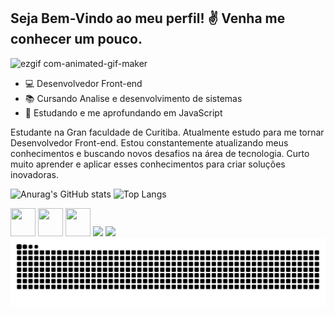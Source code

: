 ## Seja Bem-Vindo ao meu perfil! ✌ Venha me conhecer um pouco.

![ezgif com-animated-gif-maker](https://github.com/user-attachments/assets/0291b249-78d3-44bb-9f40-97596bcbb600)


- 💻 Desenvolvedor Front-end
- 📚 Cursando Analise e desenvolvimento de sistemas
- 🌱 Estudando e me aprofundando em JavaScript
  
 Estudante na Gran faculdade de Curitiba. Atualmente estudo para me tornar Desenvolvedor Front-end. Estou constantemente atualizando meus conhecimentos e buscando novos desafios na área de tecnologia. Curto muito aprender e aplicar esses conhecimentos para criar soluções inovadoras.

![Anurag's GitHub stats](https://github-readme-stats.vercel.app/api?username=josealmir5&show_icons=true&theme=calm)
![Top Langs](https://github-readme-stats.vercel.app/api/top-langs/?username=josealmir5&layout=compact&theme=calm)


<div>
<img height="45" width="40" src="https://cdn.jsdelivr.net/gh/devicons/devicon@latest/icons/html5/html5-original.svg" />
<img height="45" width="40" src="https://cdn.jsdelivr.net/gh/devicons/devicon@latest/icons/css3/css3-original.svg" />
<img height="45" width="40" src="https://cdn.jsdelivr.net/gh/devicons/devicon@latest/icons/javascript/javascript-original.svg" /> 
<img height="auto" width="50" src="https://cdn.jsdelivr.net/gh/devicons/devicon@latest/icons/mysql/mysql-original-wordmark.svg" />
<img height="auto" width="50" src="https://cdn.jsdelivr.net/gh/devicons/devicon@latest/icons/php/php-original.svg" />
</div>        

<picture>
  <source media="(prefers-color-scheme: dark)" srcset="https://raw.githubusercontent.com/josealmir5/josealmir5/output/github-contribution-grid-snake-dark.svg">
  <source media="(prefers-color-scheme: light)" srcset="https://raw.githubusercontent.com/josealmir5/josealmir5/output/github-contribution-grid-snake.svg">
  <img alt="github contribution grid snake animation" src="https://raw.githubusercontent.com/josealmir5/josealmir5/output/github-contribution-grid-snake.svg">
</picture>

